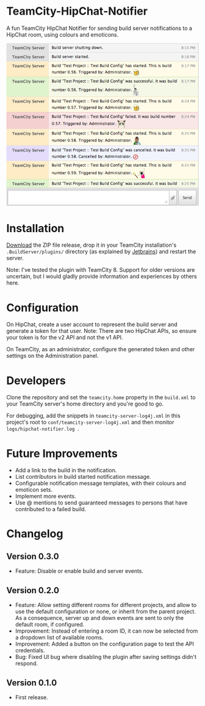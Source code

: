 TeamCity-HipChat-Notifier
=========================

A fun TeamCity HipChat Notifier for sending build server notifications to a HipChat room, using colours and emoticons.

![Screen shot of app](images/screen_shot.png "Screen shot of app")

# Installation

[Download](https://github.com/parautenbach/TeamCity-HipChat-Notifier/releases/latest) the ZIP file release, drop it in your TeamCity installation's `.BuildServer/plugins/` 
directory (as explained by [Jetbrains](http://www.jetbrains.com/teamcity/plugins/)) and restart the server. 

Note: I've tested the plugin with TeamCity 8. Support for older versions are uncertain, but I would gladly provide information and experiences by others here. 

# Configuration

On HipChat, create a user account to represent the build server and generate a token for that user. 
Note: There are two HipChat APIs, so ensure your token is for the v2 API and not the v1 API. 

On TeamCity, as an administrator, configure the generated token and other settings on the Administration panel.

# Developers

Clone the repository and set the `teamcity.home` property in the `build.xml` to your TeamCity server's home directory and you're good to go. 

For debugging, add the snippets in `teamcity-server-log4j.xml` in this project's root to `conf/teamcity-server-log4j.xml` and then monitor `logs/hipchat-notifier.log `.

# Future Improvements

* Add a link to the build in the notification.
* List contributors in build started notification message.
* Configurable notification message templates, with their colours and emoticon sets. 
* Implement more events. 
* Use @ mentions to send guaranteed messages to persons that have contributed to a failed build. 

# Changelog

## Version 0.3.0 

* Feature: Disable or enable build and server events. 

## Version 0.2.0 

* Feature: Allow setting different rooms for different projects, and allow to use the default configuration or none, or inherit from the parent project. As a consequence, server up and down events are sent to only the default room, if configured.
* Improvement: Instead of entering a room ID, it can now be selected from a dropdown list of available rooms.
* Improvement: Added a button on the configuration page to test the API credentials.
* Bug: Fixed UI bug where disabling the plugin after saving settings didn't respond.

## Version 0.1.0

* First release.
